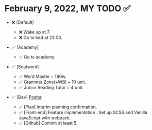 # February 9, 2022, MY TODO ✅

- ❌ [Default]

  - ❌ Wake up at 7.
  - ❌ Go to bed at 23:00.

- ✅ [Academy]

  - ✅ Go to academy.

- ✅ [Seatword]

  - ✅ Word Master ~ 180w.
  - ✅ Grammar Zone(+WB) ~ 10 unit.
  - ✅ Junior Reading Tutor ~ 4 unit.

- ✅ [Dev] [Poster](https://github.com/Novelier-Webbelier/poster)

  - ✅ [Plan] Interim planning confirmation.
  - ✅ [Front-end] Feature implementation : Set up SCSS and Vanilla JavaScript with webpack.
  - ✅ [Github] Commit at least 5.

